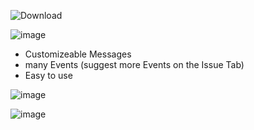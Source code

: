 ![Download](https://user-images.githubusercontent.com/77451272/209478147-55cadebd-56cf-4718-b705-1ccb5460016d.png)

![image](https://user-images.githubusercontent.com/77451272/209478182-507613b0-9975-4efc-924a-12aac9a11bba.png)

- Customizeable Messages
- many Events (suggest more Events on the Issue Tab)
- Easy to use

![image](https://user-images.githubusercontent.com/77451272/209478174-abb418e3-71d0-4c7b-8032-c733a7851ebc.png)

![image](https://user-images.githubusercontent.com/77451272/209478021-eae07ff3-cf2a-41b3-9e5b-b7b8c3ba4865.png)
